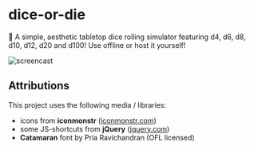 # dice-or-die
:game_die: A simple, aesthetic tabletop dice rolling simulator featuring d4, d6, d8, d10, d12, d20 and d100! Use offline or host it yourself!

![screencast](https://user-images.githubusercontent.com/9215743/77663082-f4170a80-6f7c-11ea-8ed8-c180db706319.gif)


## Attributions
This project uses the following media / libraries:
-   icons from **iconmonstr** ([iconmonstr.com](https://iconmonstr.com/))
-   some JS-shortcuts from **jQuery** ([jquery.com](https://jquery.com/))
-   **Catamaran** font by Pria Ravichandran (OFL licensed)
